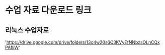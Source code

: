 # 수업 자료 다운로드 링크

## 리눅스 수업자료

'<https://drive.google.com/drive/folders/13o4w20s6C3KVyEfNNbzsOLnCQxPA1ljW>'
